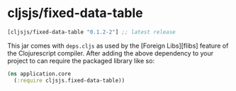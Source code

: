 # cljsjs/fixed-data-table

[](dependency)
```clojure
[cljsjs/fixed-data-table "0.1.2-2"] ;; latest release
```
[](/dependency)

This jar comes with `deps.cljs` as used by the [Foreign Libs][flibs] feature
of the Clojurescript compiler. After adding the above dependency to your project
to can require the packaged library like so:

```clojure
(ns application.core
  (:require cljsjs.fixed-data-table))
```

